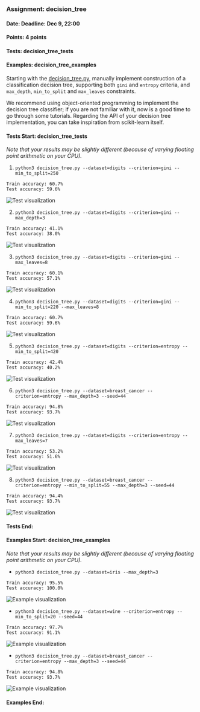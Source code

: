 ### Assignment: decision_tree
#### Date: Deadline: Dec 9, 22:00
#### Points: 4 points
#### Tests: decision_tree_tests
#### Examples: decision_tree_examples

Starting with the [decision_tree.py](https://github.com/ufal/npfl129/tree/past-2425/labs/09/decision_tree.py),
manually implement construction of a classification decision tree, supporting both
`gini` and `entropy` criteria, and `max_depth`, `min_to_split` and `max_leaves`
constraints.

We recommend using object-oriented programming to implement the decision tree
classifier; if you are not familiar with it, now is a good time to go through
some tutorials. Regarding the API of your decision tree implementation, you can
take inspiration from scikit-learn itself.

#### Tests Start: decision_tree_tests
_Note that your results may be slightly different (because of varying floating point arithmetic on your CPU)._

1. `python3 decision_tree.py --dataset=digits --criterion=gini --min_to_split=250`
```
Train accuracy: 60.7%
Test accuracy: 59.6%
```
![Test visualization](//ufal.mff.cuni.cz/~courses/npfl129/2425/tasks/figures/decision_tree_1.svgz)

2. `python3 decision_tree.py --dataset=digits --criterion=gini --max_depth=3`
```
Train accuracy: 41.1%
Test accuracy: 38.0%
```
![Test visualization](//ufal.mff.cuni.cz/~courses/npfl129/2425/tasks/figures/decision_tree_2.svgz)

3. `python3 decision_tree.py --dataset=digits --criterion=gini --max_leaves=8`
```
Train accuracy: 60.1%
Test accuracy: 57.1%
```
![Test visualization](//ufal.mff.cuni.cz/~courses/npfl129/2425/tasks/figures/decision_tree_3.svgz)

4. `python3 decision_tree.py --dataset=digits --criterion=gini --min_to_split=220 --max_leaves=8`
```
Train accuracy: 60.7%
Test accuracy: 59.6%
```
![Test visualization](//ufal.mff.cuni.cz/~courses/npfl129/2425/tasks/figures/decision_tree_4.svgz)

5. `python3 decision_tree.py --dataset=digits --criterion=entropy --min_to_split=420`
```
Train accuracy: 42.4%
Test accuracy: 40.2%
```
![Test visualization](//ufal.mff.cuni.cz/~courses/npfl129/2425/tasks/figures/decision_tree_5.svgz)

6. `python3 decision_tree.py --dataset=breast_cancer --criterion=entropy --max_depth=3 --seed=44`
```
Train accuracy: 94.8%
Test accuracy: 93.7%
```
![Test visualization](//ufal.mff.cuni.cz/~courses/npfl129/2425/tasks/figures/decision_tree_6.svgz)

7. `python3 decision_tree.py --dataset=digits --criterion=entropy --max_leaves=7`
```
Train accuracy: 53.2%
Test accuracy: 51.6%
```
![Test visualization](//ufal.mff.cuni.cz/~courses/npfl129/2425/tasks/figures/decision_tree_7.svgz)

8. `python3 decision_tree.py --dataset=breast_cancer --criterion=entropy --min_to_split=55 --max_depth=3 --seed=44`
```
Train accuracy: 94.4%
Test accuracy: 93.7%
```
![Test visualization](//ufal.mff.cuni.cz/~courses/npfl129/2425/tasks/figures/decision_tree_8.svgz)
#### Tests End:
#### Examples Start: decision_tree_examples
_Note that your results may be slightly different (because of varying floating point arithmetic on your CPU)._

- `python3 decision_tree.py --dataset=iris --max_depth=3`
```
Train accuracy: 95.5%
Test accuracy: 100.0%
```
![Example visualization](//ufal.mff.cuni.cz/~courses/npfl129/2425/tasks/figures/decision_tree_dtreeviz_1.svgz)

- `python3 decision_tree.py --dataset=wine --criterion=entropy --min_to_split=20 --seed=44`
```
Train accuracy: 97.7%
Test accuracy: 91.1%
```
![Example visualization](//ufal.mff.cuni.cz/~courses/npfl129/2425/tasks/figures/decision_tree_dtreeviz_2.svgz)

- `python3 decision_tree.py --dataset=breast_cancer --criterion=entropy --max_depth=3 --seed=44`
```
Train accuracy: 94.8%
Test accuracy: 93.7%
```
![Example visualization](//ufal.mff.cuni.cz/~courses/npfl129/2425/tasks/figures/decision_tree_dtreeviz_3.svgz)
#### Examples End:
